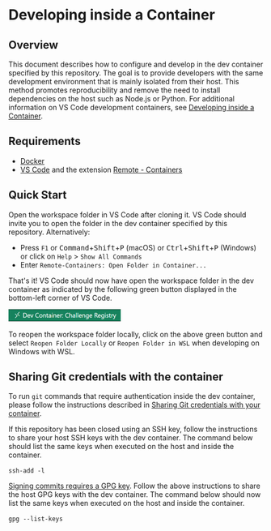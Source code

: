 # Developing inside a Container

## Overview

This document describes how to configure and develop in the dev container
specified by this repository. The goal is to provide developers with the same
development environment that is mainly isolated from their host. This method
promotes reproducibility and remove the need to install dependencies on the host
such as Node.js or Python. For additional information on VS Code development
containers, see [Developing inside a Container].

## Requirements

- [Docker]
- [VS Code] and the extension [Remote - Containers]

## Quick Start

Open the workspace folder in VS Code after cloning it. VS Code should invite you
to open the folder in the dev container specified by this repository.
Alternatively:

- Press `F1` or <kbd>Command</kbd>+<kbd>Shift</kbd>+<kbd>P</kbd> (macOS) or <kbd>Ctrl</kbd>+<kbd>Shift</kbd>+<kbd>P</kbd> (Windows) or click on `Help` > `Show All Commands`
- Enter `Remote-Containers: Open Folder in Container...`

That's it! VS Code should now have open the workspace folder in the dev
container as indicated by the following green button displayed in the
bottom-left corner of VS Code.

<img src="images/vscode-devcontainer.png" height="24">

To reopen the workspace folder locally, click on the above green button and
select `Reopen Folder Locally` or `Reopen Folder in WSL` when developing on
Windows with WSL.

## Sharing Git credentials with the container

To run `git` commands that require authentication inside the dev container,
please follow the instructions described in [Sharing Git credentials with your
container].

If this repository has been closed using an SSH key, follow the instructions to
share your host SSH keys with the dev container. The command below should list
the same keys when executed on the host and inside the container.

    ssh-add -l

[Signing commits requires a GPG key]. Follow the above instructions to share the
host GPG keys with the dev container. The command below should now list the same
keys when executed on the host and inside the container.

    gpg --list-keys

<!-- Links -->

[Developing inside a Container]: https://code.visualstudio.com/docs/remote/containers
[Docker]: https://docs.docker.com/get-docker/
[VS Code]: https://code.visualstudio.com/
[Remote - Containers]: https://marketplace.visualstudio.com/items?itemName=ms-vscode-remote.remote-containers
[Sharing Git credentials with your container]: https://code.visualstudio.com/docs/remote/containers#_sharing-git-credentials-with-your-container
[Signing commits requires a GPG key]: https://docs.github.com/en/authentication/managing-commit-signature-verification/adding-a-new-gpg-key-to-your-github-account